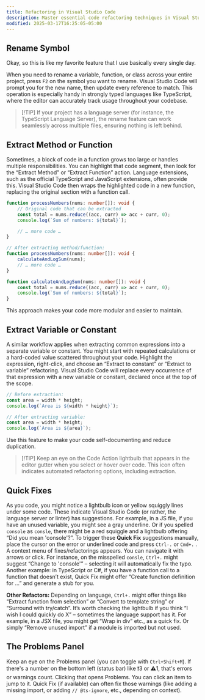 ```yaml
---
title: Refactoring in Visual Studio Code
description: Master essential code refactoring techniques in Visual Studio Code, from renaming symbols to extracting methods and variables
modified: 2025-03-17T16:25:05-05:00
---
```


## Rename Symbol

Okay, so this is like my favorite feature that I use basically every single day.

When you need to rename a variable, function, or class across your entire project, press `F2` on the symbol you want to rename. Visual Studio Code will prompt you for the new name, then update every reference to match. This operation is especially handy in strongly typed languages like TypeScript, where the editor can accurately track usage throughout your codebase.

> [!TIP] If your project has a language server (for instance, the TypeScript Language Server), the rename feature can work seamlessly across multiple files, ensuring nothing is left behind.

## Extract Method or Function

Sometimes, a block of code in a function grows too large or handles multiple responsibilities. You can highlight that code segment, then look for the “Extract Method” or “Extract Function” action. Language extensions, such as the official TypeScript and JavaScript extensions, often provide this. Visual Studio Code then wraps the highlighted code in a new function, replacing the original section with a function call.

```ts
function processNumbers(nums: number[]): void {
	// Original code that can be extracted
	const total = nums.reduce((acc, curr) => acc + curr, 0);
	console.log(`Sum of numbers: ${total}`);

	// … more code …
}

// After extracting method/function:
function processNumbers(nums: number[]): void {
	calculateAndLogSum(nums);
	// … more code …
}

function calculateAndLogSum(nums: number[]): void {
	const total = nums.reduce((acc, curr) => acc + curr, 0);
	console.log(`Sum of numbers: ${total}`);
}
```

This approach makes your code more modular and easier to maintain.

## Extract Variable or Constant

A similar workflow applies when extracting common expressions into a separate variable or constant. You might start with repeated calculations or a hard-coded value scattered throughout your code. Highlight the expression, right-click, and choose an “Extract to constant” or “Extract to variable” refactoring. Visual Studio Code will replace every occurrence of that expression with a new variable or constant, declared once at the top of the scope.

```ts
// Before extraction:
const area = width * height;
console.log(`Area is ${width * height}`);

// After extracting variable:
const area = width * height;
console.log(`Area is ${area}`);
```

Use this feature to make your code self-documenting and reduce duplication.

> [!TIP] Keep an eye on the Code Action lightbulb that appears in the editor gutter when you select or hover over code. This icon often indicates automated refactoring options, including extraction.

## Quick Fixes

As you code, you might notice a lightbulb icon or yellow squiggly lines under some code. These indicate Visual Studio Code (or rather, the language server or linter) has suggestions. For example, in a JS file, if you have an unused variable, you might see a gray underline. Or if you spelled `console` as `consle`, there might be a red squiggle and a lightbulb offering “Did you mean 'console'?”. To trigger these **Quick Fix** suggestions manually, place the cursor on the error or underlined code and press `Ctrl-.` or `Cmd+.` . A context menu of fixes/refactorings appears. You can navigate it with arrows or click. For instance, on the misspelled `consle`, `Ctrl+.` might suggest “Change to 'console'” – selecting it will automatically fix the typo. Another example: in TypeScript or C#, if you have a function call to a function that doesn’t exist, Quick Fix might offer “Create function definition for …” and generate a stub for you.

**Other Refactors:** Depending on language, `Ctrl+.` might offer things like “Extract function from selection” or “Convert to template string” or “Surround with try/catch”. It’s worth checking the lightbulb if you think “I wish I could quickly do X” – sometimes the language support has it. For example, in a JSX file, you might get “Wrap in div” etc., as a quick fix. Or simply “Remove unused import” if a module is imported but not used.

## The Problems Panel

Keep an eye on the Problems panel (you can toggle with `Ctrl+Shift+M`). If there's a number on the bottom left (status bar) like ❗3 or ⚠️1, that's errors or warnings count. Clicking that opens Problems. You can click an item to jump to it. Quick Fix (if available) can often fix those warnings (like adding a missing import, or adding `// @ts-ignore`, etc., depending on context).
